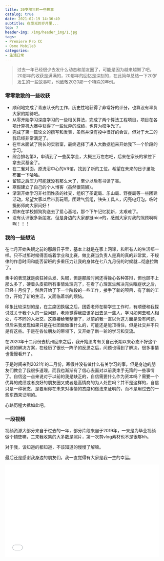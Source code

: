 ```yaml
---
title: 20岁那年的一些故事
catalog: true
date: 2021-02-19 14:36:49
subtitle: 在发光的岁月里...
top: 7
header-img: /img/header_img/1.jpg
tags:
- Premiere Pro CC
- Osmo Mobile3
categories:
- 生活日常
---
```


> 过去一年已经很少去发什么动态和朋友圈了，可能是因为越来越懒了吧。20那年的收获是满满的，20那年的回忆是深刻的，在此简单总结一下20岁发生的一些故事吧，也致敬2020那一个特殊的年份。



### 零零散散的一些收获

* 顺利地完成了青志队长的工作，历史性地获得了非常好的评分，也算没有辜负大家的期待吧。
* 从零开始学习深度学习的一些相关算法，完成了两个算法工程项目，项目在各项计算机大赛中获得了一些优异的成绩，也算为校争光了。
* 完成了第一篇论文的撰写和发表，虽然并没有投中很好的会议，但对于大二的我已经非常满足了。
* 在年末面试了院长的实验室，最终选择了进入大数据组来开始我下一个阶段的学习。
* 综合排名第3，申请到了一些奖学金，大概三万左右吧，后来在家长的掌控下拿去买基金了。
* 在二餐对面，原洗浴中心的VR馆，找到了新的工位，希望在未来的日子里能布置一下哈哈。
* 留班之后压力可能就没有那么大了，至少以后有书读了害。
* 寒假建立了自己的个人博客（虽然很简陋）。
* 渐渐开始学习非社团性质的社交，组织了圣诞局、乐山局、野餐局等一些团建活动，希望大家以后带我玩啊。团建气氛组，铁头工具人，闪亮电灯泡，临时摄影师向大家问好！
* 期末在学校抓狗狗送去了爱心基地，那个下午记忆犹新，太艰难了。
* 没有认识很多新朋友，但是身边的大家都挺nice的，感谢大家对我的照顾啊啊啊！！！



### 我的一些想法

在七月开始失眠之前的那段日子里，基本上就是在家上网课，和所有人的生活都一样。只不过那时候得面临着学业和比赛，做比赛当负责人是真的真的非常累，不规律的作息时间和能否留班的多重压力让我的身体在七八九月份的时候就...彻底拉跨了。

集中的表现就是疯狂掉头发、失眠，但是那段时间还得操心各种答辩，但也顾不上那么多了，硬着头皮把所有事情处理完了，在看了心理医生解决完失眠症状之后，已经十月份了。然后开始了下一个阶段的一些工作，接手了新的项目，有了新的工位，开始了新的生活，又面临着新的烦恼。

印象比较深刻的是，在主席团换届之后，团委老师在聊学生工作时，有顺便和我探讨过关于我个人的一些问题，老师觉得我应该多出去见一些人，学习如何去和人相处，与不同的人社交。这直接给我整懵了，以前的我一直以为这方面是没有问题，但后来我发现如果只是在社团做做事什么的，可能还是能顶得住，但是社交并不只是有这些。于是在各位朋友的带领下，又开始了新一轮的学习和交流。

在2020年十二月份去杭州回来之后，我开始思考有关自己长期以来心态不好这个问题的解决方案，在经历了很长一阵子的反思之后，问题也得到了解决，很多事情也慢慢看开了。

于是时间来到2021年的二月份，寒假并没有做什么有关学习的事，但是身边的朋友们教会了我很多道理，而我也渐渐有了信心去面对以前我束手无策的一些事情了。自信这一点来说对于以前的我是缺乏的，自信需要什么作为资本吗？需要一个优异的成绩或者良好的朋友圈又或者是高情商的为人处世吗？并不是这样的，自信只是一种状态，是要用你在未来对事情的态度和做法来证明的，而不是用过去的一些东西来证明的。

心路历程大抵如此吧。



### 一段视频

视频资源大部分来自于过去的一年，部分片段来自于2019年，一来是为毕业视频做个铺垫嘛，二来我收集的大多数是照片，第一次剪vlog素材也不是很够hh。

对于我，该知道的都知道，不该知道的慢慢了解嘛。

最后还是感谢我身边的朋友们，我一直觉得有大家是我一生的幸运。

<div style="position: relative; padding: 30% 45%;">     
    <iframe style="         position: absolute;          width: 100%;          height: 100%;          left: 0; top: 0;"          src="//player.bilibili.com/player.html?aid=501821936&bvid=BV1AN41197DR&cid=299652862&page=1"          scrolling="no"          border="0"          frameborder="no"          framespacing="0"          allowfullscreen="true">     </iframe> 
</div>
